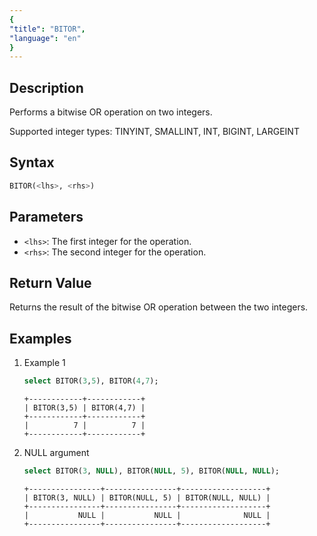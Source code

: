 ```yaml
---
{
"title": "BITOR",
"language": "en"
}
---
```


## Description
Performs a bitwise OR operation on two integers.

Supported integer types: TINYINT, SMALLINT, INT, BIGINT, LARGEINT

## Syntax
```sql
BITOR(<lhs>, <rhs>)
```

## Parameters
- `<lhs>`: The first integer for the operation.
- `<rhs>`: The second integer for the operation.

## Return Value

Returns the result of the bitwise OR operation between the two integers.

## Examples
1. Example 1
    ```sql
    select BITOR(3,5), BITOR(4,7);
    ```
    ```text
    +------------+------------+
    | BITOR(3,5) | BITOR(4,7) |
    +------------+------------+
    |          7 |          7 |
    +------------+------------+
    ```
2. NULL argument
    ```sql
    select BITOR(3, NULL), BITOR(NULL, 5), BITOR(NULL, NULL);
    ```
    ```text
    +----------------+----------------+-------------------+
    | BITOR(3, NULL) | BITOR(NULL, 5) | BITOR(NULL, NULL) |
    +----------------+----------------+-------------------+
    |           NULL |           NULL |              NULL |
    +----------------+----------------+-------------------+
    ```